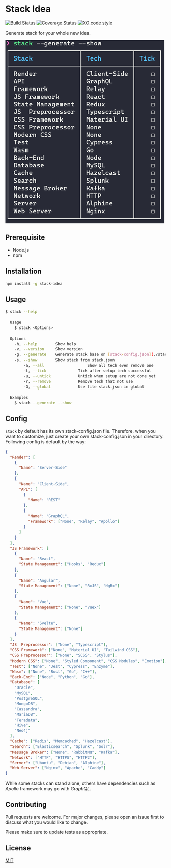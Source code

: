 # Stack Idea

[![Build Status](https://travis-ci.org/Nguyen-Hoang-Nam/stack-idea.svg?branch=master)](https://travis-ci.org/Nguyen-Hoang-Nam/stack-idea)
[![Coverage Status](https://coveralls.io/repos/github/Nguyen-Hoang-Nam/stack-idea/badge.svg)](https://coveralls.io/github/Nguyen-Hoang-Nam/stack-idea)
[![XO code style](https://img.shields.io/badge/code_style-XO-5ed9c7.svg)](https://github.com/xojs/xo)

Generate stack for your whole new idea.

![screenshot](./screenshot.png)

## Prerequisite

- Node.js
- npm

## Installation

```bash
npm install -g stack-idea
```

## Usage

```bash
$ stack --help

  Usage
    $ stack <Options>

  Options
    -h, --help        Show help
    -v, --version     Show version
    -g, --generate    Generate stack base on [stack-config.json](./stack-config.json) and store in stack.json
    -s, --show        Show stack from stack.json
		-a, --all					Show all tech even remove one
		-t, --tick				Tick after setup tech successful
		-u, --untick			Untick when setup are not done yet
		-r, --remove			Remove tech that not use
		-G, --global			Use file stack.json in global

  Examples
    $ stack --generate --show
```

## Config

```stack``` by default has its own stack-config.json file. Therefore, when you want to customize, just create your own stack-config.json in your directory. Following config is default by the way:

```json
{
  "Render": [
    {
      "Name": "Server-Side"
    },
    {
      "Name": "Client-Side",
      "API": [
        {
          "Name": "REST"
        },
        {
          "Name": "GraphQL",
          "Framework": ["None", "Relay", "Apollo"]
        }
      ]
    }
  ],
  "JS Framework": [
    {
      "Name": "React",
      "State Management": ["Hooks", "Redux"]
    },
    {
      "Name": "Angular",
      "State Management": ["None", "RxJS", "NgRx"]
    },
    {
      "Name": "Vue",
      "State Management": ["None", "Vuex"]
    },
    {
      "Name": "Svelte",
      "State Management": ["None"]
    }
  ],
  "JS  Preprocessor": ["None", "Typescript"],
  "CSS Framework": ["None", "Material UI", "Tailwind CSS"],
  "CSS Preprocessor": ["None", "SCSS", "Stylus"],
  "Modern CSS": ["None", "Styled Component", "CSS Modules", "Emotion"],
  "Test": ["None", "Jest", "Cypress", "Enzyme"],
  "Wasm": ["None", "Rust", "Go", "C++"],
  "Back-End": ["Node", "Python", "Go"],
  "Database": [
    "Oracle",
    "MySQL",
    "PostgreSQL",
    "MongoDB",
    "Cassandra",
    "MariaDB",
    "Teradata",
    "Hive",
    "Neo4j"
  ],
  "Cache": ["Redis", "Memcached", "Hazelcast"],
  "Search": ["Elasticsearch", "Splunk", "Solr"],
  "Message Broker": ["None", "RabbitMQ", "Kafka"],
  "Network": ["HTTP", "HTTPS", "HTTP2"],
  "Server": ["Ubuntu", "Debian", "Alphine"],
  "Web Server": ["Nginx", "Apache", "Caddy"]
}
```

While some stacks can stand alone, others have dependencies such as *Apollo* framework may go with *GraphQL*. 

## Contributing

Pull requests are welcome. For major changes, please open an issue first to discuss what you would like to change.

Please make sure to update tests as appropriate.

## License

[MIT](https://choosealicense.com/licenses/mit/)

